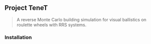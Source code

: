 ## Project TeneT
> A reverse Monte Carlo building simulation for visual ballistics on roulette wheels with RRS systems.

### Installation
```

```
